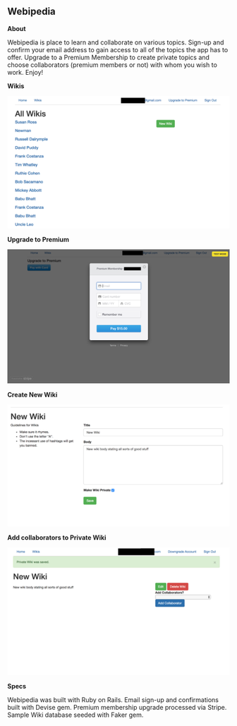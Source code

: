 ## Webipedia

**About**

Webipedia is place to learn and collaborate on various topics. Sign-up and confirm your email address to gain access to all of the topics the app has to offer. Upgrade to a Premium Membership to create private topics and choose collaborators (premium members or not) with whom you wish to work. Enjoy!

**Wikis**

<img src="app/assets/images/Wikis.png" >

**Upgrade to Premium**

<img src="app/assets/images/Upgrade.png" >

**Create New Wiki**

<img src="app/assets/images/NewWiki.png" >

**Add collaborators to Private Wiki**

<img src="app/assets/images/PrivateWiki.png" >

**Specs**

Webipedia was built with Ruby on Rails. Email sign-up and confirmations built with Devise gem. Premium membership upgrade processed via Stripe. Sample Wiki database seeded with Faker gem.
